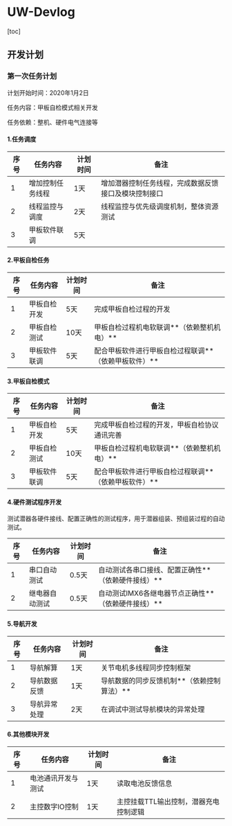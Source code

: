 # UW-Devlog

[toc]

## 开发计划

### 第一次任务计划

计划开始时间：2020年1月2日

任务内容：甲板自检模式相关开发

任务依赖：整机、硬件电气连接等

#### 1.任务调度

| 序号 | 任务内容         | 计划时间 | 备注                                                 |
| ---- | ---------------- | -------- | ---------------------------------------------------- |
| 1    | 增加控制任务线程 | 1天      | 增加潜器控制任务线程，完成数据反馈接口及模块控制接口 |
| 2    | 线程监控与调度   | 2天      | 线程监控与优先级调度机制，整体资源测试               |
| 3    | 甲板软件联调     | 5天      |                                                      |

#### 2.甲板自检任务

| 序号 | 任务内容     | 计划时间 | 备注                                                 |
| ---- | ------------ | -------- | ---------------------------------------------------- |
| 1    | 甲板自检开发 | 5天      | 完成甲板自检过程的开发                               |
| 2    | 甲板自检测试 | 10天     | 甲板自检过程机电软联调**（依赖整机机电）**           |
| 3    | 甲板软件联调 | 5天      | 配合甲板软件进行甲板自检过程联调**（依赖甲板软件）** |

#### 3.甲板自检模式

| 序号 | 任务内容     | 计划时间 | 备注                                                 |
| ---- | ------------ | -------- | ---------------------------------------------------- |
| 1    | 甲板自检开发 | 5天      | 完成甲板自检过程的开发，甲板自检协议通讯完善         |
| 2    | 甲板自检测试 | 10天     | 甲板自检过程机电软联调**（依赖整机机电）**           |
| 3    | 甲板软件联调 | 5天      | 配合甲板软件进行甲板自检过程联调**（依赖甲板软件）** |

#### 4.硬件测试程序开发

测试潜器各硬件接线、配置正确性的测试程序，用于潜器组装、预组装过程的自动测试。

| 序号 | 任务内容       | 计划时间 | 备注                                               |
| ---- | -------------- | -------- | -------------------------------------------------- |
| 1    | 串口自动测试   | 0.5天    | 自动测试各串口接线、配置正确性**（依赖硬件接线）** |
| 2    | 继电器自动测试 | 0.5天    | 自动测试IMX6各继电器节点正确性**（依赖硬件接线）** |

#### 5.导航开发

| 序号 | 任务内容     | 计划时间 | 备注                                       |
| ---- | ------------ | -------- | ------------------------------------------ |
| 1    | 导航解算     | 1天      | 关节电机多线程同步控制框架                 |
| 2    | 导航数据反馈 | 1天      | 导航数据的同步反馈机制**（依赖控制算法）** |
| 3    | 导航异常处理 | 2天      | 在调试中测试导航模块的异常处理             |

#### 6.其他模块开发

| 序号 | 任务内容           | 计划时间 | 备注                                  |
| ---- | ------------------ | -------- | ------------------------------------- |
| 1    | 电池通讯开发与测试 | 1天      | 读取电池反馈信息                      |
| 2    | 主控数字IO控制     | 1天      | 主控挂载TTL输出控制，潜器充电控制逻辑 |